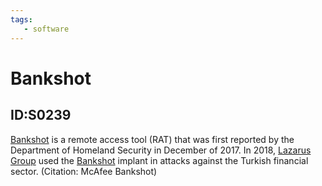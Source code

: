 ```yaml
---
tags:
   - software
---
```

# Bankshot
## ID:S0239
[Bankshot](software/S0239) is a remote access tool (RAT) that was first reported by the Department of Homeland Security in December of 2017. In 2018, [Lazarus Group](groups/G0032) used the [Bankshot](software/S0239) implant in attacks against the Turkish financial sector. (Citation: McAfee Bankshot)
